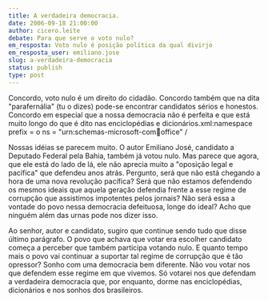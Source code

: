 ```yaml
---
title: A verdadeira democracia.
date: 2006-09-18 21:00:00
author: cicero.leite
debate: Para que serve o voto nulo?
em_resposta: Voto nulo é posição política da qual divirjo
em_resposta_user: emiliano.jose
slug: a-verdadeira-democracia
status: publish 
type: post
---
```


Concordo, voto nulo é um direito do cidadão. Concordo também que na dita "parafernália" (tu o dizes) pode-se encontrar candidatos sérios e honestos. Concordo em especial que a nossa democracia não é perfeita e que está muito longo do que é dito nas enciclopédias e dicionários.xml:namespace prefix = o ns = "urn:schemas-microsoft-com:office:office" /


Nossas idéias se parecem muito. O autor Emiliano José, candidato a Deputado Federal pela Bahia, também já votou nulo. Mas parece que agora, que ele está do lado de lá, ele não aprecia muito a "oposição legal e pacífica" que defendeu anos atrás. Pergunto, será que não está chegando a hora de uma nova revolução pacífica? Será que não estamos defendendo os mesmos ideais que aquela geração defendia frente a esse regime de corrupção que assistimos impotentes pelos jornais? Não será essa a vontade do povo nessa democracia defeituosa, longe do ideal? Acho que ninguém além das urnas pode nos dizer isso.

Ao senhor, autor e candidato, sugiro que continue sendo tudo que disse último parágrafo. O povo que achava que votar era escolher candidato começa a perceber que também participa votando nulo. E quanto tempo mais o povo vai continuar a suportar tal regime de corrupção que é tão opressor? Sonho com uma democracia bem diferente. Não vou votar nos que defendem esse regime em que vivemos. Só votarei nos que defendam a verdadeira democracia que, por enquanto, dorme nas enciclopédias, dicionários e nos sonhos dos brasileiros.
